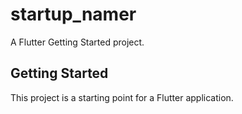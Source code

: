 # startup_namer

A Flutter Getting Started project.

## Getting Started

This project is a starting point for a Flutter application.
 
